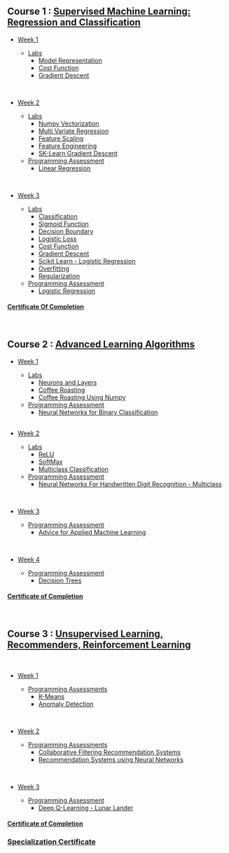 
## Course 1 : [Supervised Machine Learning: Regression and Classification ](https://github.com/Abdullaheiiiid/Machine-Learning-Specialization/tree/master/Labs%20and%20assignments/Course%201)

- [Week 1](https://github.com/Abdullaheiiiid/Machine-Learning-Specialization/tree/master/Labs%20and%20assignments/Course%201/Week%201)

  - [Labs]()
    - [Model Representation](https://github.com/Abdullaheiiiid/Machine-Learning-Specialization/tree/master/Labs%20and%20assignments/Course%201/Week%201/Lab%201%20(Model%20Representation))
    - [Cost Function](https://github.com/Abdullaheiiiid/Machine-Learning-Specialization/tree/master/Labs%20and%20assignments/Course%201/Week%201/Lab%202%20(Cost%20Function))
    - [Gradient Descent](https://github.com/Abdullaheiiiid/Machine-Learning-Specialization/tree/master/Labs%20and%20assignments/Course%201/Week%201/Lab%203%20(Gradient%20Descent))

<br/>

- [Week 2](https://github.com/Abdullaheiiiid/Machine-Learning-Specialization/tree/master/Labs%20and%20assignments/Course%201/Week%202) 

    - [Labs]()
      - [Numpy Vectorization](https://github.com/Abdullaheiiiid/Machine-Learning-Specialization/tree/master/Labs%20and%20assignments/Course%201/Week%202/Lab%201%20(Numpy%20Vectorization))
      - [Multi Variate Regression](https://github.com/Abdullaheiiiid/Machine-Learning-Specialization/tree/master/Labs%20and%20assignments/Course%201/Week%202/Lab%202%20(Multi%20Variate%20Regression))
      - [Feature Scaling](https://github.com/Abdullaheiiiid/Machine-Learning-Specialization/tree/master/Labs%20and%20assignments/Course%201/Week%202/Lab%203%20(Feature%20Scaling))
      - [Feature Engineering](https://github.com/Abdullaheiiiid/Machine-Learning-Specialization/tree/master/Labs%20and%20assignments/Course%201/Week%202/Lab%204%20(Feature%20Engineering))
      - [SK-Learn Gradient Descent](https://github.com/Abdullaheiiiid/Machine-Learning-Specialization/tree/master/Labs%20and%20assignments/Course%201/Week%202/Lab%205%20(Sklearn%20Gradient%20Descent))
    - [Programming Assessment]()
      - [Linear Regression](https://github.com/Abdullaheiiiid/Machine-Learning-Specialization/tree/master/Labs%20and%20assignments/Course%201/Week%202/Assessment%201%20(Linear%20Regression))

<br/>

- [Week 3](https://github.com/Abdullaheiiiid/Machine-Learning-Specialization/tree/master/Labs%20and%20assignments/Course%201/Week%203)

    - [Labs]()
        - [Classification](https://github.com/Abdullaheiiiid/Machine-Learning-Specialization/tree/master/Labs%20and%20assignments/Course%201/Week%203/Lab%201%20(Classification))
        - [Sigmoid Function](https://github.com/Abdullaheiiiid/Machine-Learning-Specialization/tree/master/Labs%20and%20assignments/Course%201/Week%203/Lab%202%20(Sigmoid%20Function))
        - [Decision Boundary](https://github.com/Abdullaheiiiid/Machine-Learning-Specialization/tree/master/Labs%20and%20assignments/Course%201/Week%203/Lab%203%20(Decision%20Boundary))
        - [Logistic Loss](https://github.com/Abdullaheiiiid/Machine-Learning-Specialization/tree/master/Labs%20and%20assignments/Course%201/Week%203/Lab%204%20(Logistic%20Loss))
        - [Cost Function](https://github.com/Abdullaheiiiid/Machine-Learning-Specialization/tree/master/Labs%20and%20assignments/Course%201/Week%203/Lab%205%20(Cost%20Function))
        - [Gradient Descent](https://github.com/Abdullaheiiiid/Machine-Learning-Specialization/tree/master/Labs%20and%20assignments/Course%201/Week%203/Lab%206%20(Gradient%20Descent))
        - [Scikit Learn - Logistic Regression](https://github.com/Abdullaheiiiid/Machine-Learning-Specialization/tree/master/Labs%20and%20assignments/Course%201/Week%203/Lab%207%20(Scikit%20Learn%20-%20Logistic%20Regression))
        - [Overfitting](https://github.com/Abdullaheiiiid/Machine-Learning-Specialization/tree/master/Labs%20and%20assignments/Course%201/Week%203/Lab%208%20(Overfitting))
        - [Regularization](https://github.com/Abdullaheiiiid/Machine-Learning-Specialization/tree/master/Labs%20and%20assignments/Course%201/Week%203/Lab%209%20(Regularization))
    - [Programming Assessment]()
      - [Logistic Regression](https://github.com/Abdullaheiiiid/Machine-Learning-Specialization/tree/master/Labs%20and%20assignments/Course%201/Week%203/Assessment%201%20(Logistic%20Regression))

#### [Certificate Of Completion](https://coursera.org/share/c535e846fabfd19b88d7454f592e32df)

<br/>

## Course 2 : [Advanced Learning Algorithms](https://github.com/Abdullaheiiiid/Machine-Learning-Specialization/tree/master/Labs%20and%20assignments/Course%202)

- [Week 1](https://github.com/Abdullaheiiiid/Machine-Learning-Specialization/tree/master/Labs%20and%20assignments/Course%202/Week%201)

    - [Labs]()
      - [Neurons and Layers](https://github.com/Abdullaheiiiid/Machine-Learning-Specialization/tree/master/Labs%20and%20assignments/Course%202/Week%201/Lab%201%20(Neurons%20and%20Layers))
      - [Coffee Roasting](https://github.com/Abdullaheiiiid/Machine-Learning-Specialization/tree/master/Labs%20and%20assignments/Course%202/Week%201/Lab%202%20(Coffee%20Roasting))
      - [Coffee Roasting Using Numpy](https://github.com/Abdullaheiiiid/Machine-Learning-Specialization/tree/master/Labs%20and%20assignments/Course%202/Week%201/Lab%203%20(Coffee%20Roasting%20Using%20Numpy))
    - [Programming Assessment]()
      - [Neural Networks for Binary Classification](https://github.com/Abdullaheiiiid/Machine-Learning-Specialization/tree/master/Labs%20and%20assignments/Course%202/Week%201/Assessment%201%20(Neural%20Networks%20for%20Binary%20Classification))
  

  <br/>

- [Week 2](https://github.com/Abdullaheiiiid/Machine-Learning-Specialization/tree/master/Labs%20and%20assignments/Course%202/Week%202)

    - [Labs]()
        - [ReLU](https://github.com/Abdullaheiiiid/Machine-Learning-Specialization/tree/master/Labs%20and%20assignments/Course%202/Week%202/Lab%201%20(ReLU))
        - [SoftMax](https://github.com/Abdullaheiiiid/Machine-Learning-Specialization/tree/master/Labs%20and%20assignments/Course%202/Week%202/Lab%202%20(Softmax))
        - [Multiclass Classification](https://github.com/Abdullaheiiiid/Machine-Learning-Specialization/tree/master/Labs%20and%20assignments/Course%202/Week%202/Lab%203%20(Multiclass%20Classification))
    - [Programming Assessment]()
      - [Neural Networks For Handwritten Digit Recognition - Multiclass](https://github.com/Abdullaheiiiid/Machine-Learning-Specialization/tree/master/Labs%20and%20assignments/Course%202/Week%202/Assessment%201%20(Neural%20Networks%20For%20Handwritten%20Digit%20Recognition%20-%20Multiclass))
    

<br/>

- [Week 3](https://github.com/Abdullaheiiiid/Machine-Learning-Specialization/tree/master/Labs%20and%20assignments/Course%202/Week%203/Assessment%201%20(Advice%20for%20Applied%20Machine%20Learning))

    - [Programming Assessment]()
        - [Advice for Applied Machine Learning](https://github.com/Abdullaheiiiid/Machine-Learning-Specialization/tree/master/Labs%20and%20assignments/Course%202/Week%203/Assessment%201%20(Advice%20for%20Applied%20Machine%20Learning))

<br/>


- [Week 4](https://github.com/Abdullaheiiiid/Machine-Learning-Specialization/tree/master/Labs%20and%20assignments/Course%202/Week%204/Assessment%201%20(Decision%20Trees))

    - [Programming Assessment]()
        - [Decision Trees](https://github.com/Abdullaheiiiid/Machine-Learning-Specialization/tree/master/Labs%20and%20assignments/Course%202/Week%204/Assessment%201%20(Decision%20Trees))

#### [Certificate of Completion](https://coursera.org/share/b1d99eceac61027b89670f8c2588181c)        

<br/>

## Course 3 : [Unsupervised Learning, Recommenders, Reinforcement Learning](https://github.com/Abdullaheiiiid/Machine-Learning-Specialization/tree/master/Labs%20and%20assignments/Course%203)

<br/>

- [Week 1](https://github.com/Abdullaheiiiid/Machine-Learning-Specialization/tree/master/Labs%20and%20assignments/Course%203/Week%201)

    - [Programming Assessments]()
        - [K-Means](https://github.com/Abdullaheiiiid/Machine-Learning-Specialization/tree/master/Labs%20and%20assignments/Course%203/Week%201/Assessment%201%20(K-Means))
        - [Anomaly Detection](https://github.com/Abdullaheiiiid/Machine-Learning-Specialization/tree/master/Labs%20and%20assignments/Course%203/Week%201/Assessment%202%20(Anomaly%20Detection))

<br/>

- [Week 2](https://github.com/Abdullaheiiiid/Machine-Learning-Specialization/tree/master/Labs%20and%20assignments/Course%203/Week%202)

    - [Programming Assessments]()
        - [Collaborative Filtering Recommendation Systems](https://github.com/Abdullaheiiiid/Machine-Learning-Specialization/tree/master/Labs%20and%20assignments/Course%203/Week%202/Assessment%201%20(Collaborative%20Filtering%20RecSys))
        - [Recommendation Systems using Neural Networks](https://github.com/Abdullaheiiiid/Machine-Learning-Specialization/tree/master/Labs%20and%20assignments/Course%203/Week%202/Assessment%202%20(RecSys%20using%20Neural%20Networks))

<br/>

- [Week 3](https://github.com/Abdullaheiiiid/Machine-Learning-Specialization/tree/master/Labs%20and%20assignments/Course%203/Week%203/Assessment%201%20(Deep%20Q-Learning%20-%20Lunar%20Lander))

    - [Programming Assessment]()
        - [Deep Q-Learning - Lunar Lander](https://github.com/Abdullaheiiiid/Machine-Learning-Specialization/tree/master/Labs%20and%20assignments/Course%203/Week%203/Assessment%201%20(Deep%20Q-Learning%20-%20Lunar%20Lander))

#### [Certificate of Completion](https://coursera.org/share/6f2edd8e2b5a6d550d6befbeee903840)


### [Specialization Certificate](https://coursera.org/share/6c29e4ab3182523b43fabe19dccfbaca)
